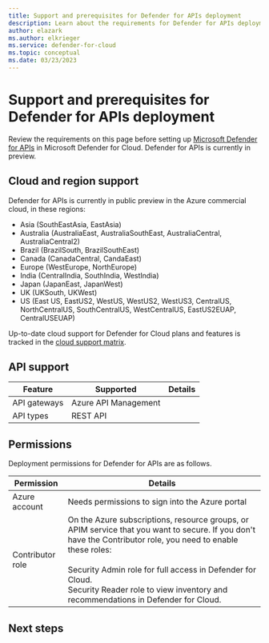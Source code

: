 ```yaml
---
title: Support and prerequisites for Defender for APIs deployment
description: Learn about the requirements for Defender for APIs deployment
author: elazark
ms.author: elkrieger
ms.service: defender-for-cloud
ms.topic: conceptual
ms.date: 03/23/2023
---
```

# Support and prerequisites for Defender for APIs deployment

Review the requirements on this page before setting up [Microsoft Defender for APIs](defender-for-apis-introduction.md) in Microsoft Defender for Cloud. Defender for APIs is currently in preview.

## Cloud and region support

Defender for APIs is currently in public preview in the Azure commercial cloud, in these regions:
- Asia (SouthEastAsia, EastAsia)
- Australia (AustraliaEast, AustraliaSouthEast, AustraliaCentral, AustraliaCentral2)
- Brazil (BrazilSouth, BrazilSouthEast)
- Canada (CanadaCentral, CandaEast)
- Europe (WestEurope, NorthEurope)
- India (CentralIndia, SouthIndia, WestIndia)
- Japan (JapanEast, JapanWest)
- UK (UKSouth, UKWest)
- US (East US, EastUS2, WestUS, WestUS2, WestUS3, CentralUS, NorthCentralUS, SouthCentralUS, WestCentralUS, EastUS2EUAP, CentralUSEUAP)

Up-to-date cloud support for Defender for Cloud plans and features is tracked in the [cloud support matrix](support-matrix-cloud-environment.md).

## API support

**Feature** | **Supported** | **Details**
--- | --- | ---
API gateways | Azure API Management
API types | REST API

## Permissions

Deployment permissions for Defender for APIs are as follows.

**Permission** | **Details**
--- | ---
Azure account | Needs permissions to sign into the Azure portal
Contributor role | On the Azure subscriptions, resource groups, or APIM service that you want to secure. If you don't have the Contributor role, you need to enable these roles:<br/><br/> Security Admin role for full access in Defender for Cloud.<br/>Security Reader role to view inventory and recommendations in Defender for Cloud.

## Next steps



